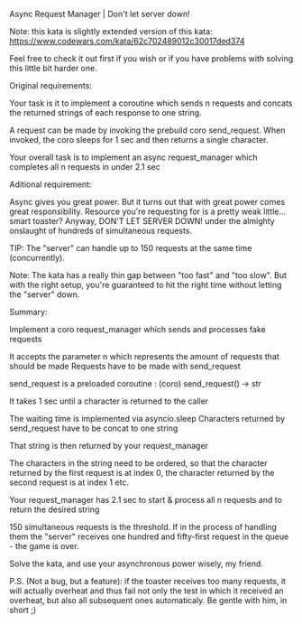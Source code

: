 Async Request Manager | Don't let server down!

Note: this kata is slightly extended version of this kata: https://www.codewars.com/kata/62c702489012c30017ded374

Feel free to check it out first if you wish or if you have problems with solving this little bit harder one.

Original requirements:

Your task is it to implement a coroutine which sends n requests and concats the returned strings of each response to one string.

A request can be made by invoking the prebuild coro send_request. When invoked, the coro sleeps for 1 sec and then returns a single character.

Your overall task is to implement an async request_manager which completes all n requests in under 2.1 sec

Aditional requirement:

Async gives you great power. But it turns out that with great power comes great responsibility. Resource you're requesting for is a pretty weak little... smart toaster? Anyway, DON'T LET SERVER DOWN! under the almighty onslaught of hundreds of simultaneous requests.

TIP: The "server" can handle up to 150 requests at the same time (concurrently).

Note: The kata has a really thin gap between "too fast" and "too slow". But with the right setup, you're guaranteed to hit the right time without letting the "server" down.

Summary:

Implement a coro request_manager which sends and processes fake requests

It accepts the parameter n which represents the amount of requests that should be made
Requests have to be made with send_request

send_request is a preloaded coroutine : (coro) send_request() -> str

It takes 1 sec until a character is returned to the caller

The waiting time is implemented via asyncio.sleep
Characters returned by send_request have to be concat to one string

That string is then returned by your request_manager

The characters in the string need to be ordered, so that the character returned by the first request is at index 0, the character returned by the second request is at index 1 etc.

Your request_manager has 2.1 sec to start & process all n requests and to return the desired string

150 simultaneous requests is the threshold. If in the process of handling them the "server" receives one hundred and fifty-first request in the queue - the game is over.

Solve the kata, and use your asynchronous power wisely, my friend.

P.S. (Not a bug, but a feature): if the toaster receives too many requests, it will actually overheat and thus fail not only the test in which it received an overheat, but also all subsequent ones automaticaly. Be gentle with him, in short ;)
